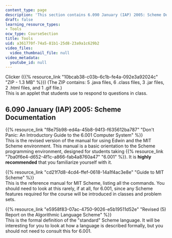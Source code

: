 ```yaml
---
content_type: page
description: 'This section contains 6.090 January (IAP) 2005: Scheme Documentation.'
draft: false
learning_resource_types:
- Tools
ocw_type: CourseSection
title: Tools
uid: a361770f-74a5-81b1-25d8-23a9a1c629b2
video_files:
  video_thumbnail_file: null
video_metadata:
  youtube_id: null
---
```

Clicker ({{% resource_link "10bcab38-c03b-6c1b-fe4a-092e3a92024c" "ZIP - 1.3 MB" %}}) (The ZIP contains: 5 .java files, 6 .class files, 3 .jar files, 2 .html files, and 1 .gif file.)   
This is an applet that students use to respond to questions in class.

## 6.090 January (IAP) 2005: Scheme Documentation

{{% resource_link "f8e75b98-ed4a-45b8-94f3-f635612ba787" "Don't Panic: An Introductory Guide to the 6.001 Computer System" %}}   
This is the revised version of the manual for using Edwin and the MIT Scheme environment. This manual is a basic orientation to the Scheme programming environment, designed for students taking {{% resource_link "7ba0f6e4-d652-4f1c-a866-fab4a8760a47" "6.001" %}}. It is **highly recommended** that you familiarize yourself with it.

{{% resource_link "cd21f7d8-4cd4-ffef-0618-14a1f4ac3e8e" "Guide to MIT Scheme" %}}   
This is the reference manual for MIT Scheme, listing all the commands. You should need to look at this rarely, if at all, for 6.001, since any Scheme features required for the course will be introduced in classes and problem sets.

{{% resource_link "e5958f83-07ac-4750-9026-e5b19511d52e" "Revised (5) Report on the Algorithmic Language Scheme" %}}   
This is the formal definition of the "standard" Scheme language. It will be interesting for you to look at how a language is described formally, but you should not need to consult this for 6.001.